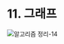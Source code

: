 # 11. 그래프

![알고리즘 정리-14](https://user-images.githubusercontent.com/38010141/114263300-a4886d00-9a1f-11eb-99a2-64cab5b68c2d.jpg)
